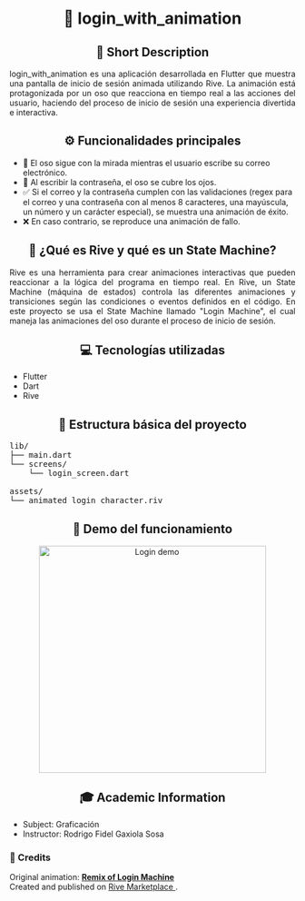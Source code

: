 <h1 align="center">🧸 login_with_animation</h1>

<h2 align="center"> 📝 Short Description</h2>

<p align="justify"> login_with_animation es una aplicación desarrollada en Flutter que muestra una pantalla de inicio de sesión animada utilizando Rive.
La animación está protagonizada por un oso que reacciona en tiempo real a las acciones del usuario, haciendo del proceso de inicio de sesión una experiencia divertida e interactiva.</p>

<h2 align="center"> ⚙️ Funcionalidades principales</h2>

- 🐻 El oso sigue con la mirada mientras el usuario escribe su correo electrónico.
- 🙈 Al escribir la contraseña, el oso se cubre los ojos.
- ✅ Si el correo y la contraseña cumplen con las validaciones (regex para el correo y una contraseña con al menos 8 caracteres, una mayúscula, un número y un carácter especial), se muestra una animación de éxito.
- ❌ En caso contrario, se reproduce una animación de fallo.

<h2 align="center"> 🎨 ¿Qué es Rive y qué es un State Machine?</h2>

<p align="justify"> Rive es una herramienta para crear animaciones interactivas que pueden reaccionar a la lógica del programa en tiempo real.
En Rive, un State Machine (máquina de estados) controla las diferentes animaciones y transiciones según las condiciones o eventos definidos en el código.
En este proyecto se usa el State Machine llamado "Login Machine", el cual maneja las animaciones del oso durante el proceso de inicio de sesión.</p>

<h2 align="center"> 💻 Tecnologías utilizadas</h2>

- Flutter
- Dart
- Rive

<h2 align="center"> 🧩 Estructura básica del proyecto</h2>

<pre>
lib/
├── main.dart
└── screens/
    └── login_screen.dart

assets/
└── animated_login_character.riv
</pre>

<h2 align="center"> 🎥 Demo del funcionamiento</h2>

<p align="center">
  <img src="https://media2.giphy.com/media/v1.Y2lkPTc5MGI3NjExdDNpdndvOHZ1aXo2eW1jcm9nNjgyemFjcHRnbXliajd6eG9ob3ZraiZlcD12MV9pbnRlcm5hbF9naWZfYnlfaWQmY3Q9Zw/Ie4CIIvQS0bk3zwZlM/giphy.gif" 
       alt="Login demo" 
       width="400"/>
</p>

<h2 align="center"> 🎓 Academic Information</h2>

- Subject: Graficación
- Instructor: Rodrigo Fidel Gaxiola Sosa

<h3>🙌 Credits</h3>

<p>
  Original animation: 
  <a href="https://rive.app/marketplace/3645-7621-remix-of-login-machine/" target="_blank">
    <b>Remix of Login Machine</b>
  </a><br>
  Created and published on 
  <a href="https://rive.app/marketplace/" target="_blank">
    Rive Marketplace
  </a>.
</p>


